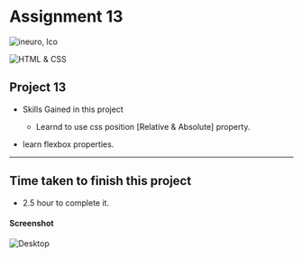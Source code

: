 # Assignment 13

![ineuro, lco](https://img.shields.io/badge/iNeuron-LCO-green)

![HTML & CSS](https://img.shields.io/badge/HTML-CSS-orange)




## Project 13 

-   Skills Gained in this project
    -   Learnd to use css position [Relative & Absolute] property.
   
- learn flexbox properties.

---

## Time taken to finish this project

-   2.5 hour to complete it.


#### Screenshot

![Desktop](./13.png)
